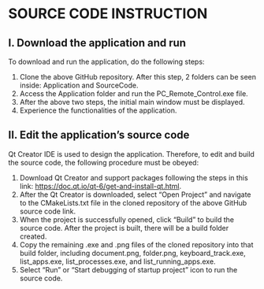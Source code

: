 # SOURCE CODE INSTRUCTION

## I. Download the application and run
To download and run the application, do the following steps:
1.	Clone the above GitHub repository. After this step, 2 folders can be seen inside: Application and SourceCode.
2.	Access the Application folder and run the PC_Remote_Control.exe file.
3.	After the above two steps, the initial main window must be displayed.
4.	Experience the functionalities of the application.

## II. Edit the application’s source code
Qt Creator IDE is used to design the application. Therefore, to edit and build the source code, the following procedure must be obeyed:
1.	Download Qt Creator and support packages following the steps in this link: https://doc.qt.io/qt-6/get-and-install-qt.html.
2.	After the Qt Creator is downloaded, select “Open Project” and navigate to the CMakeLists.txt file in the cloned repository of the above GitHub source code link.
3.	When the project is successfully opened, click “Build” to build the source code. After the project is built, there will be a build folder created.
4.	Copy the remaining .exe and .png files of the cloned repository into that build folder, including document.png, folder.png, keyboard_track.exe, list_apps.exe, list_processes.exe, and list_running_apps.exe.
5.	Select “Run” or “Start debugging of startup project” icon to run the source code.
